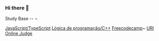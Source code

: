 ### Hi there 👋

Study Base -- ¬

[JavaScript/TypeScript](https://www.udemy.com/course/curso-de-javascript-moderno-do-basico-ao-avancado)
[Lógica de programação/C++](https://www.udemy.com/course/logica-de-programacao-para-todos)
[Freecodecamp](www.freecodecamp.org)~
[URI Online Judge](www.urionlinejudge.com.br)



<!--
**rafaelcastrobr/rafaelcastrobr** is a ✨ _special_ ✨ repository because its `README.md` (this file) appears on your GitHub profile.

Here are some ideas to get you started:

- 🔭 I’m currently working on ...
- 🌱 I’m currently learning ...
- 👯 I’m looking to collaborate on ...
- 🤔 I’m looking for help with ...
- 💬 Ask me about ...
- 📫 How to reach me: ...
- 😄 Pronouns: ...
- ⚡ Fun fact: ...
-->
